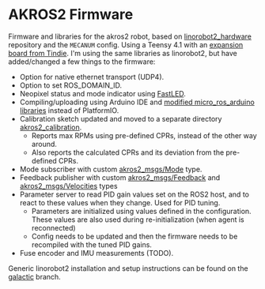 # AKROS2 Firmware
Firmware and libraries for the akros2 robot, based on [linorobot2_hardware](https://github.com/linorobot/linorobot2_hardware) repository and the `MECANUM` config. Using a Teensy 4.1 with an [expansion board from Tindie](https://www.tindie.com/products/cburgess129/arduino-teensy41-teensy-41-expansion-board/). I'm using the same libraries as linorobot2, but have added/changed a few things to the firmware:

* Option for native ethernet transport (UDP4).
* Option to set ROS_DOMAIN_ID.
* Neopixel status and mode indicator using [FastLED](https://github.com/FastLED/FastLED).
* Compiling/uploading using Arduino IDE and [modified micro_ros_arduino libraries](https://github.com/adityakamath/micro_ros_arduino/tree/akros2_galactic) instead of PlatformIO.
* Calibration sketch updated and moved to a separate directory [akros2_calibration](https://github.com/adityakamath/akros2_firmware/tree/akros2_galactic/akros2_calibration/).
    * Reports max RPMs using pre-defined CPRs, instead of the other way around.
    * Also reports the calculated CPRs and its deviation from the pre-defined CPRs.
* Mode subscriber with custom [akros2_msgs/Mode](https://github.com/adityakamath/micro_ros_arduino/tree/akros2_galactic/extras/library_generation/extra_packages/akros2_msgs/msg/Mode.msg) type.
* Feedback publisher with custom [akros2_msgs/Feedback](https://github.com/adityakamath/micro_ros_arduino/tree/akros2_galactic/extras/library_generation/extra_packages/akros2_msgs/msg/Feedback.msg) and [akros2_msgs/Velocities](https://github.com/adityakamath/micro_ros_arduino/tree/akros2_galactic/extras/library_generation/extra_packages/akros2_msgs/msg/Velocities.msg) types
* Parameter server to read PID gain values set on the ROS2 host, and to react to these values when they change. Used for PID tuning.
    * Parameters are initialized using values defined in the configuration. These values are also used during re-initialization (when agent is reconnected)
    * Config needs to be updated and then the firmware needs to be recompiled with the tuned PID gains.
* Fuse encoder and IMU measurements (TODO).

Generic linorobot2 installation and setup instructions can be found on the [galactic](https://github.com/adityakamath/akros2_firmware/tree/galactic) branch.